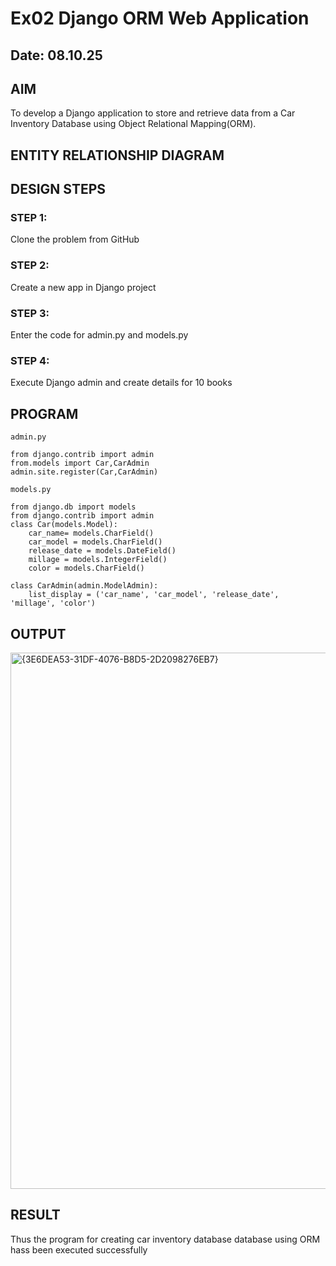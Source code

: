 # Ex02 Django ORM Web Application
## Date: 08.10.25

## AIM
To develop a Django application to store and retrieve data from a Car Inventory Database using Object Relational Mapping(ORM).

## ENTITY RELATIONSHIP DIAGRAM



## DESIGN STEPS

### STEP 1:
Clone the problem from GitHub

### STEP 2:
Create a new app in Django project

### STEP 3:
Enter the code for admin.py and models.py

### STEP 4:
Execute Django admin and create details for 10 books

## PROGRAM
```
admin.py

from django.contrib import admin
from.models import Car,CarAdmin
admin.site.register(Car,CarAdmin)

models.py

from django.db import models
from django.contrib import admin
class Car(models.Model):
    car_name= models.CharField()
    car_model = models.CharField()
    release_date = models.DateField()
    millage = models.IntegerField()
    color = models.CharField()

class CarAdmin(admin.ModelAdmin):
    list_display = ('car_name', 'car_model', 'release_date', 'millage', 'color')
```
## OUTPUT

<img width="1556" height="858" alt="{3E6DEA53-31DF-4076-B8D5-2D2098276EB7}" src="https://github.com/user-attachments/assets/f3691846-cfe9-4fd6-836f-cfe3a280e439" />



## RESULT
Thus the program for creating car inventory database database using ORM hass been executed successfully
